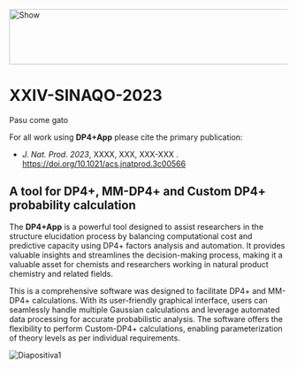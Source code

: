 <img alt="Show" src="https://github.com/Sarotti-Lab/XXIV-SINAQO-2023/assets/101182775/eb84d5ae-ff25-4d51-a054-6638c6336780" width="578" height="100"/>

# XXIV-SINAQO-2023

Pasu come gato



For all work using **DP4+App** please cite the primary publication: 

* _J. Nat. Prod. 2023_, XXXX, XXX, XXX-XXX . https://doi.org/10.1021/acs.jnatprod.3c00566

## A tool for DP4+, MM-DP4+ and Custom DP4+ probability calculation
The **DP4+App** is a powerful tool designed to assist researchers in the structure elucidation process by balancing computational cost and predictive capacity using DP4+ factors analysis and automation. It provides valuable insights and streamlines the decision-making process, making it a valuable asset for chemists and researchers working in natural product chemistry and related fields.

This is a comprehensive software was designed to facilitate DP4+ and MM-DP4+ calculations. With its user-friendly graphical interface, users can seamlessly handle multiple Gaussian calculations and leverage automated data processing for accurate probabilistic analysis. The software offers the flexibility to perform Custom-DP4+ calculations, enabling parameterization of theory levels as per individual requirements.


![Diapositiva1](https://github.com/Sarotti-Lab/XXIV-SINAQO-2023/assets/101182775/6d3e77c2-f866-4822-8091-416e200af60b)
